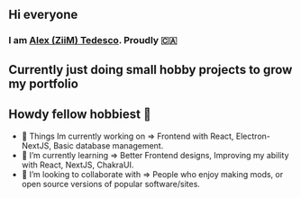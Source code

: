 ## Hi everyone
### I am [**Alex (ZiiM) Tedesco**](https://alexandertedesco.com). Proudly 🇨🇦

## Currently just doing small hobby projects to grow my portfolio

## Howdy fellow hobbiest <coders/> 👋

- 👀 Things Im currently working on => Frontend with React, Electron-NextJS, Basic database management.
- 🌱 I’m currently learning => Better Frontend designs, Improving my ability with React, NextJS, ChakraUI.
- 💞️ I’m looking to collaborate with => People who enjoy making mods, or open source versions of popular software/sites. 
